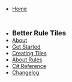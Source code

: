 

<!--* <t style="font-size:1vw; font-weight:bold">Vinark Docs</t>-->
* [Home](./)

<br>

* <t style="font-size:18px; font-weight:bold">Better Rule Tiles</t>
* [About](./better-rule-tiles/index)
* [Get Started](./better-rule-tiles/get-started)
* [Creating Tiles](./better-rule-tiles/tile-creation)
* [About Rules](./better-rule-tiles/rules)
* [C# Reference](./better-rule-tiles/cs-reference)
* [Changelog](./better-rule-tiles/changelog)

<!--
<br>

* # **Social Links**
* [Discord](https://discord.gg/DKpbVKk)
* [Youtube](https://www.youtube.com/channel/UCo-V8qAlHZWFRkUDCtc0cyQ)
* [Twitter](https://twitter.com/VinarkDev)
* [Itch.io](https://vinarkgames.itch.io/)
* [Google Play](https://play.google.com/store/apps/developer?id=Vinark+Games)
* [Website](https://vinark.dev/)
-->